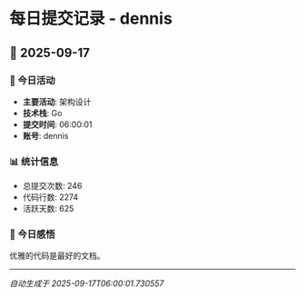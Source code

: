 # 每日提交记录 - dennis

## 📅 2025-09-17

### 🎯 今日活动
- **主要活动**: 架构设计
- **技术栈**: Go
- **提交时间**: 06:00:01
- **账号**: dennis

### 📊 统计信息
- 总提交次数: 246
- 代码行数: 2274
- 活跃天数: 625

### 💭 今日感悟
优雅的代码是最好的文档。

---
*自动生成于 2025-09-17T06:00:01.730557*
